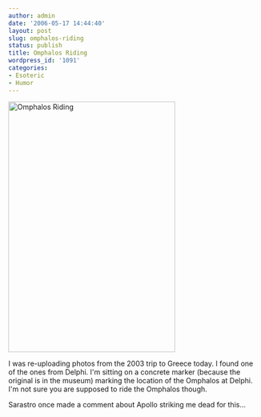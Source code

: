 ```yaml
---
author: admin
date: '2006-05-17 14:44:40'
layout: post
slug: omphalos-riding
status: publish
title: Omphalos Riding
wordpress_id: '1091'
categories:
- Esoteric
- Humor
---
```

<a href="http://www.flickr.com/photos/albill/148293867/" title="Omphalos Riding by albill, on Flickr"><img src="http://farm1.static.flickr.com/51/148293867_f7a7d6d393.jpg" width="333" height="500" alt="Omphalos Riding" /></a>

I was re-uploading photos from the 2003 trip to Greece today. I found one of the ones from Delphi. I'm sitting on a concrete marker (because the original is in the museum) marking the location of the Omphalos at Delphi. I'm not sure you are supposed to ride the Omphalos though.

Sarastro once made a comment about Apollo striking me dead for this...
